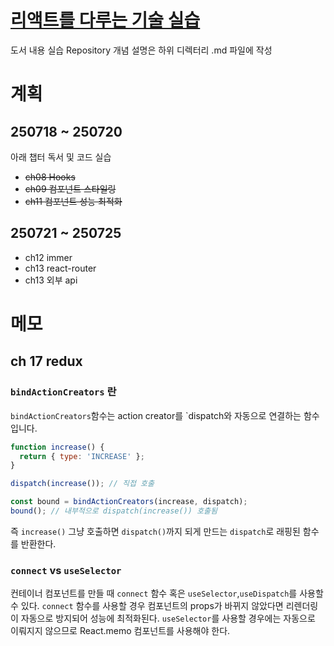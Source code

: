 # [리액트를 다루는 기술 실습](https://product.kyobobook.co.kr/detail/S000001792882)
도서 내용 실습 Repository 개념 설명은 하위 디렉터리 .md 파일에 작성

# 계획
## 250718 ~ 250720
아래 챕터 독서 및 코드 실습
- ~~ch08 Hooks~~  
- ~~ch09 컴포넌트 스타일링~~  
- ~~ch11 컴포넌트 성능 최적화~~  

## 250721 ~ 250725
- ch12 immer  
- ch13 react-router  
- ch13 외부 api  

# 메모
## ch 17 redux
### `bindActionCreators` 란
`bindActionCreators`함수는 action creator를 `dispatch와 자동으로 연결하는 함수입니다.
``` jsx
function increase() {
  return { type: 'INCREASE' };
}

dispatch(increase()); // 직접 호출

const bound = bindActionCreators(increase, dispatch);
bound(); // 내부적으로 dispatch(increase()) 호출됨
```

즉 `increase()` 그냥 호출하면 `dispatch()`까지 되게 만드는 `dispatch`로 래핑된 함수를 반환한다.

### `connect` vs `useSelector`
컨테이너 컴포넌트를 만들 때 `connect` 함수 혹은 `useSelector`,`useDispatch`를 사용할 수 있다.
`connect` 함수를 사용할 경우 컴포넌트의 props가 바뀌지 않았다면 리렌더링이 자동으로 방지되어 성능에 최적화된다. `useSelector`를 사용할 경우에는 자동으로 이뤄지지 않으므로 React.memo 컴포넌트를 사용해야 한다.